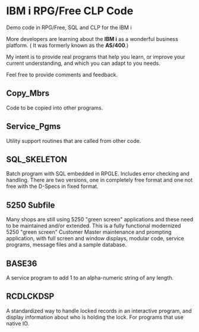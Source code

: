 # IBM i RPG/Free CLP Code

Demo code in RPG/Free, SQL and CLP for the IBM i

More developers are learning about the **IBM i** as a wonderful business platform. ( It was formerly known as the **AS/400**.)

My intent is to provide real programs that help you learn, or improve your current understanding, and which you can adapt to you needs.

Feel free to provide comments and feedback.

## Copy_Mbrs

Code to be copied into other programs.

## Service_Pgms

Utility support routines that are called from other code.

## SQL_SKELETON

Batch program with SQL embedded in RPGLE. Includes error checking and handling.  There are two versions, one in completely free format and one not free with the D-Specs in fixed format.

## 5250 Subfile

Many shops are still using 5250 "green screen" applications and these need to be maintained and/or extended. This is a fully functional modernized 5250 "green screen" Customer Master maintenance and prompting application, with full screen and window displays, modular code, service programs, message files and a sample database.

## BASE36

A service program to add 1 to an alpha-numeric string of any length.

## RCDLCKDSP

A standardized way to handle locked records in an interactive program, and display information about who is holding the lock.  For programs that use native IO.
